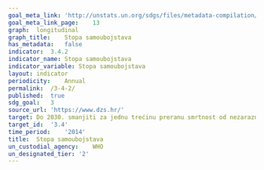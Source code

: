 ```yaml
---	
goal_meta_link:	'http://unstats.un.org/sdgs/files/metadata-compilation/Metadata-Goal-3.pdf'
goal_meta_link_page:	13
graph:	longitudinal
graph_title:	Stopa samoubojstava
has_metadata:	false
indicator:	3.4.2
indicator_name:	Stopa samoubojstava
indicator_variable:	Stopa samoubojstava
layout:	indicator
periodicity:	Annual
permalink:	/3-4-2/
published:	true
sdg_goal:	3
source_url:	'https://www.dzs.hr/'
target:	Do 2030. smanjiti za jednu trećinu preranu smrtnost od nezaraznih bolesti prevencijom i liječenjem te promicanjem mentalnog zdravlja i blagostanja.
target_id:	'3.4'
time_period:	'2014'
title:	Stopa samoubojstava
un_custodial_agency:	WHO
un_designated_tier:	'2'
---	
```

